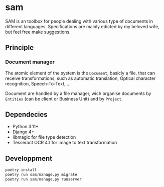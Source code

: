 # sam

SAM is an toolbox for people dealing with various type of documents in different languages.
Specifications are mainly edicted by my beloved wife, but feel free make suggestions.

## Principle

### Document manager

The atomic element of the system is the `Document`, basicly a file, that can receive transformations, such as automatic translation, Optical character recognition, Speech-To-Text, ...

Document are handled by a file manager, wich organise documents by `Entities` (can be client or Business Unit) and by `Project`.

## Dependecies

- Python 3.11+
- Django 4+
- libmagic for file type detection
- Tesseract OCR 4.1 for image to text transformation

## Developpment

```python
poetry install
poetry run sam/manage.py migrate
poetry run sam/manage.py runserver
```
